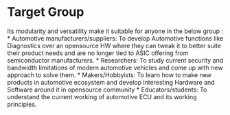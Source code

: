 # Target Group

Its modularity and versatility make it suitable for anyone in the below group :
    * Automotive manufacturers/suppliers: To develop Automotive functions like Diagnostics over an opensource HW where they can tweak it to better suite their product needs and are no longer tied to ASIC offering from semiconductor manufacturers.
    * Researchers: To study current security and bandwidth limitations of modern automotive vehicles and come up with new approach to solve them.
    * Makers/Hobbyists: To learn how to make new products in automotive ecosystem and develop interesting Hardware and Software around it in opensource community
    * Educators/students: To understand the current working of automotive ECU and its working principles.
